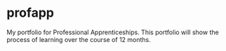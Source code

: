 # profapp
My portfolio for Professional Apprenticeships. This portfolio will show the process of learning over the course of 12 months.
